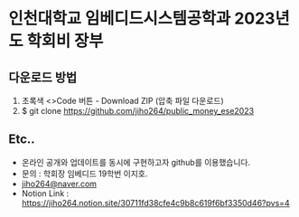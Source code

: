 # 인천대학교 임베디드시스템공학과 2023년도 학회비 장부

## 다운로드 방법

1. 초록색 <>Code 버튼 - Download ZIP (압축 파일 다운로드)
2. $ git clone https://github.com/jiho264/public_money_ese2023

## Etc..

- 온라인 공개와 업데이트를 동시에 구현하고자 github를 이용했습니다.
- 문의 : 학회장 임베디드 19학번 이지호.
- jiho264@naver.com
- Notion Link : https://jiho264.notion.site/30711fd38cfe4c9b8c619f6bf3350d46?pvs=4
